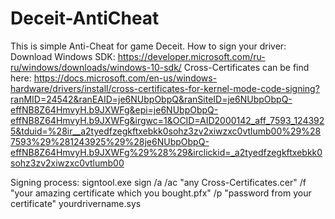 # Deceit-AntiCheat
This is simple Anti-Cheat for game Deceit.
How to sign your driver:
Download Windows SDK: https://developer.microsoft.com/ru-ru/windows/downloads/windows-10-sdk/
Cross-Certificates can be find here: https://docs.microsoft.com/en-us/windows-hardware/drivers/install/cross-certificates-for-kernel-mode-code-signing?ranMID=24542&ranEAID=je6NUbpObpQ&ranSiteID=je6NUbpObpQ-effNB8Z64HmvyH.b9JXWFg&epi=je6NUbpObpQ-effNB8Z64HmvyH.b9JXWFg&irgwc=1&OCID=AID2000142_aff_7593_1243925&tduid=%28ir__a2tyedfzegkftxebkk0sohz3zv2xiwzxc0vtlumb00%29%287593%29%281243925%29%28je6NUbpObpQ-effNB8Z64HmvyH.b9JXWFg%29%28%29&irclickid=_a2tyedfzegkftxebkk0sohz3zv2xiwzxc0vtlumb00

Signing process:
signtool.exe sign /a /ac "any Cross-Certificates.cer" /f "your amazing certificate which you bought.pfx" /p "password from your certificate" yourdrivername.sys
